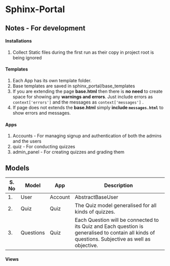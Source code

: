 # Sphinx-Portal

## Notes - For development

#### Installations
1. Collect Static files during the first run as their copy in project root is being ignored

#### Templates
1. Each App has its own template folder.
2. Base templates are saved in sphinx_portal/base_templates
3. If you are extending the page **base.html** then there is **no need** to create space for showing any **warnings and errors**. Just include errors as `context['errors']` and the messages as `context['messages']` .
4. If page does not extends the **base.html** simply **include `messages.html`** to show errors and messages.

#### Apps
1. Accounts - For managing signup and authentication of both the admins and the users
2. quiz - For conducting quizzes
3. admin_panel - For creating quizzes and grading them

## Models
| S. No	| Model 	    | App  	  | Description                     |
|-------|---------------|---------|---------------------------------|
|   1.	| User 		    | Account |  AbstractBaseUser               |
|   2.	| Quiz  	    |   Quiz  |  The Quiz model generalised for all kinds of quizzes.   |
|   3.	| Questions  	|   Quiz  |  Each Question will be connected to its Quiz and Each question is generalised to contain all kinds of questions. Subjective as well as objective.|


#### Views

